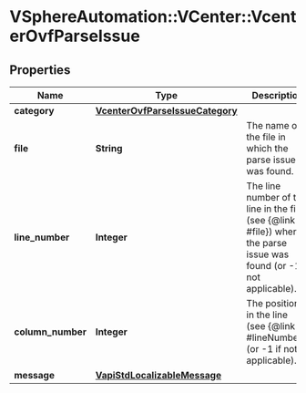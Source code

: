 # VSphereAutomation::VCenter::VcenterOvfParseIssue

## Properties
Name | Type | Description | Notes
------------ | ------------- | ------------- | -------------
**category** | [**VcenterOvfParseIssueCategory**](VcenterOvfParseIssueCategory.md) |  | 
**file** | **String** | The name of the file in which the parse issue was found. | 
**line_number** | **Integer** | The line number of the line in the file (see {@link #file}) where the parse issue was found (or -1 if not applicable). | 
**column_number** | **Integer** | The position in the line (see {@link #lineNumber}) (or -1 if not applicable). | 
**message** | [**VapiStdLocalizableMessage**](VapiStdLocalizableMessage.md) |  | 



